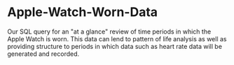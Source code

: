 # Apple-Watch-Worn-Data
Our SQL query for an "at a glance" review of time periods in which the Apple Watch is worn. This data can lend to pattern of life analysis as well as providing structure to periods in which data such as heart rate data will be generated and recorded.
